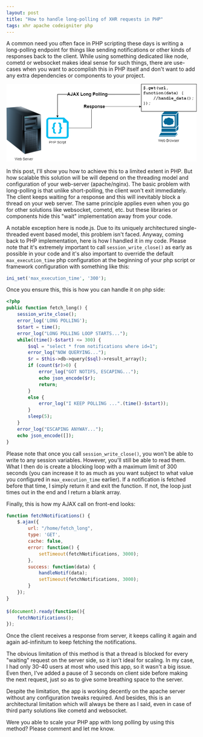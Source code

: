 ```yaml
---
layout: post
title: "How to handle long-polling of XHR requests in PHP"
tags: xhr apache codeigniter php
---
```


A common need you often face in PHP scripting these days is writing a long-polling endpoint for things like sending notifications or other kinds of responses back to the client. While using something dedicated like node, cometd or websocket makes ideal sense for such things, there are use-cases when you want to accomplish this in PHP itself and don't want to add any extra dependencies or components to your project.

![php xhr long polling](/uploads/php-xhr-long-polling.png)

In this post, I'll show you how to achieve this to a limited extent in PHP. But how scalable this solution will be will depend on the threading model and configuration of your web-server (apache/nginx). The basic problem with long-polling is that unlike short-polling, the client won't exit immediately. The client keeps waiting for a response and this will inevitably block a thread on your web server. The same principle applies even when you go for other solutions like websocket, cometd, etc. but these libraries or components hide this "wait" implementation away from your code.

A notable exception here is node.js. Due to its uniquely architectured single-threaded event based model, this problem isn't faced. Anyway, coming back to PHP implementation, here is how I handled it in my code. Please note that it's extremely important to call `session_write_close()` as early as possible in your code and it's also important to override the default `max_execution_time` php configuration at the beginning of your php script or framework configuration with something like this:

```php
ini_set('max_execution_time', '300');
```

Once you ensure this, this is how you can handle it on php side:

```php
<?php
public function fetch_long() {
	session_write_close();
	error_log('LONG POLLING');
	$start = time();
	error_log("LONG POLLING LOOP STARTS...");
	while((time()-$start) <= 300) {
		$sql = "select * from notifications where id=1";
		error_log("NOW QUERYING...");
		$r = $this->db->query($sql)->result_array();
		if (count($r)>0) {
			error_log("GOT NOTIFS, ESCAPING...");
			echo json_encode($r);
			return;
		}
		else {
			error_log("I KEEP POLLING ...".(time()-$start));
		}
		sleep(5);
	}
	error_log("ESCAPING ANYWAY...");
	echo json_encode([]);
}
```

Please note that once you call `session_write_close()`, you won't be able to write to any session variables. However, you'll still be able to read them. What I then do is create a blocking loop with a maximum limit of 300 seconds (you can increase it to as much as you want subject to what value you configured in `max_execution_time` earlier). If a notification is fetched before that time, I simply return it and exit the function. If not, the loop just times out in the end and I return a blank array.

Finally, this is how my AJAX call on front-end looks:

```javascript
function fetchNotifications() {
	$.ajax({
		url: "/home/fetch_long",
		type: 'GET',
		cache: false,
		error: function() {
			setTimeout(fetchNotifications, 3000);
		},
		success: function(data) {
			handleNotif(data);
			setTimeout(fetchNotifications, 3000);
		}
	});
}

$(document).ready(function(){
	fetchNotifications();
});
```

Once the client receives a response from server, it keeps calling it again and again ad-infinitum to keep fetching the notifications.

The obvious limitation of this method is that a thread is blocked for every "waiting" request on the server side, so it isn't ideal for scaling. In my case, I had only 30-40 users at most who used this app, so it wasn't a big issue. Even then, I've added a pause of 3 seconds on client side before making the next request, just so as to give some breathing space to the server.

Despite the limitation, the app is working decently on the apache server without any configuration tweaks required. And besides, this is an architectural limitation which will always be there as I said, even in case of third party solutions like cometd and websocket.

Were you able to scale your PHP app with long polling by using this method? Please comment and let me know.